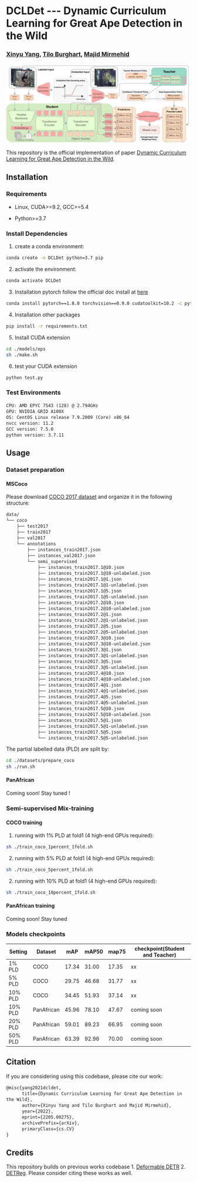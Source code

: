 # DCLDet --- Dynamic Curriculum Learning for Great Ape Detection in the Wild
### [Xinyu Yang](https://youshyee.xyz/), [Tilo Burghart](http://people.cs.bris.ac.uk/~burghard/), [Majid Mirmehid](http://people.cs.bris.ac.uk/~majid//)

![DCLDET](./beamer/overview.jpg)

This repository is the official implementation of paper [Dynamic Curriculum Learning for Great Ape Detection in the Wild](https://arxiv.org/abs/2205.00275).

<!-- ## abstract -->
<!--  -->
<!--     We propose a novel end-to-end curriculum learning approach that leverages large volumes of unlabelled great ape camera trap footage to improve supervised species detector construction in challenging real-world jungle environments. In contrast to previous semi-supervised methods, our approach gradually improves detection quality by steering training towards virtuous self-reinforcement. To achieve this, we propose integrating pseudo-labelling with dynamic curriculum learning policies. We show that such dynamics and controls can avoid learning collapse and gradually tie detector adjustments to higher model quality. We provide theoretical arguments and ablations, and confirm significant performance improvements against various state-of-the-art systems when evaluating on the Extended PanAfrican Dataset holding several thousand camera trap videos of great apes. We note that system performance is strongest for smaller labelled ratios, which are common in ecological applications. Our approach, although designed with wildlife data in mind, also shows competitive benchmarks for generic object detection in the MS-COCO dataset, indicating wider applicability of introduced concepts. -->

## Installation

### Requirements

* Linux, CUDA>=9.2, GCC>=5.4

* Python>=3.7

### Install Dependencies

1. create a conda environment:

```bash
conda create -n DCLDet python=3.7 pip
```

2. activate the environment:

```bash
conda activate DCLDet
```

3. Installation pytorch follow the official doc install at [here](https://pytorch.org/)

```bash
conda install pytorch==1.8.0 torchvision==0.9.0 cudatoolkit=10.2 -c pytorch
```

4. Installation other packages

```bash
pip install -r requirements.txt
```

5. Install CUDA extension

```bash
cd ./models/ops
sh ./make.sh
```

6. test your CUDA extension

```
python test.py
```

### Test Environments

    CPU: AMD EPYC 7543 (128) @ 2.794GHz
    GPU: NVIDIA GRID A100X
    OS: CentOS Linux release 7.9.2009 (Core) x86_64
    nvcc version: 11.2
    GCC version: 7.5.0
    python version: 3.7.11

## Usage

### Dataset preparation

#### MSCoco
Please download [COCO 2017 dataset](https://cocodataset.org/) and organize it in the following structure:
```
data/
└── coco
    ├── test2017
    ├── train2017
    ├── val2017
    └── annotations
        ├── instances_train2017.json
        ├── instances_val2017.json
        └── semi_supervised
            ├── instances_train2017.1@10.json
            ├── instances_train2017.1@10-unlabeled.json
            ├── instances_train2017.1@1.json
            ├── instances_train2017.1@1-unlabeled.json
            ├── instances_train2017.1@5.json
            ├── instances_train2017.1@5-unlabeled.json
            ├── instances_train2017.2@10.json
            ├── instances_train2017.2@10-unlabeled.json
            ├── instances_train2017.2@1.json
            ├── instances_train2017.2@1-unlabeled.json
            ├── instances_train2017.2@5.json
            ├── instances_train2017.2@5-unlabeled.json
            ├── instances_train2017.3@10.json
            ├── instances_train2017.3@10-unlabeled.json
            ├── instances_train2017.3@1.json
            ├── instances_train2017.3@1-unlabeled.json
            ├── instances_train2017.3@5.json
            ├── instances_train2017.3@5-unlabeled.json
            ├── instances_train2017.4@10.json
            ├── instances_train2017.4@10-unlabeled.json
            ├── instances_train2017.4@1.json
            ├── instances_train2017.4@1-unlabeled.json
            ├── instances_train2017.4@5.json
            ├── instances_train2017.4@5-unlabeled.json
            ├── instances_train2017.5@10.json
            ├── instances_train2017.5@10-unlabeled.json
            ├── instances_train2017.5@1.json
            ├── instances_train2017.5@1-unlabeled.json
            ├── instances_train2017.5@5.json
            └── instances_train2017.5@5-unlabeled.json
```
The partial labelled data (PLD) are split by:
```bash
cd ./datasets/prepare_coco
sh ./run.sh
```
#### PanAfrican
Coming soon! Stay tuned !

### Semi-supervised Mix-training
#### COCO training
1. running with 1% PLD at fold1 (4 high-end GPUs required):
```bash
sh ./train_coco_1percent_1fold.sh
```
2. running with 5% PLD at fold1 (4 high-end GPUs required):
```bash
sh ./train_coco_5percent_1fold.sh
```
2. running with 10% PLD at fold1 (4 high-end GPUs required):
```bash
sh ./train_coco_10percent_1fold.sh
```
#### PanAfrican training
Coming soon! Stay tuned

###  Models checkpoints

| Setting | Dataset    | mAP   | mAP50 | map75 | checkpoint(Student and Teacher) |
|---------|------------|-------|-------|-------|---------------------------------|
| 1% PLD  | COCO       | 17.34 | 31.00 | 17.35 | xx                              |
| 5% PLD  | COCO       | 29.75 | 46.68 | 31.77 | xx                              |
| 10% PLD | COCO       | 34.45 | 51.93 | 37.14 | xx                              |
| 10% PLD | PanAfrican | 45.96 | 78.10 | 47.67 | coming soon                     |
| 20% PLD | PanAfrican | 59.01 | 89.23 | 66.95 | coming soon                     |
| 50% PLD | PanAfrican | 63.39 | 92.96 | 70.00 | coming soon                     |


## Citation
If you are considering using this codebase, please cite our work:

```bibtext
@misc{yang2021dcldet,
      title={Dynamic Curriculum Learning for Great Ape Detection in the Wild},
      author={Xinyu Yang and Tilo Burghart and Majid Mirmehid},
      year={2022},
      eprint={2205.00275},
      archivePrefix={arXiv},
      primaryClass={cs.CV}
}
```

## Credits
This repository builds on previous works codebase 1. [Deformable DETR](https://github.com/fundamentalvision/Deformable-DETR) 2. [DETReg](https://github.com/amirbar/DETReg).
Please consider citing these works as well.

